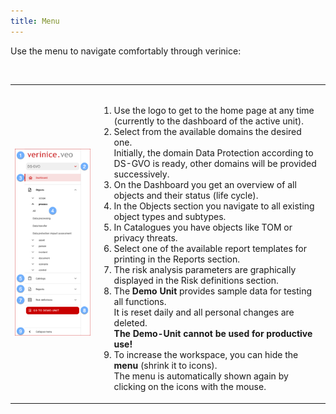 ```yaml
---
title: Menu
---
```


Use the menu to navigate comfortably through verinice:

<br>

|  |  |
| --- | --- |
| ![Menu](./docs/2.manual/1.user-interface/media/veo_menu.en.png) | <br><ol><li>Use the logo to get to the home page at any time (currently to the dashboard of the active unit).</li><li>Select from the available <DocsLink to="/domains">domains</DocsLink> the desired one.<br>Initially, the domain Data Protection according to DS-GVO is ready, other domains will be provided successively. </li><li>On the <DocsLink to="/manual/dashboard">Dashboard</DocsLink> you get an overview of all objects and their status (life cycle). </li><li>In the <DocsLink to="/manual/objects">Objects</DocsLink> section you navigate to all existing object types and subtypes.</li><li>In <DocsLink to="/manual/catalogues">Catalogues</DocsLink> you have objects like TOM or privacy threats.</li><li>Select one of the available report templates for printing in the <DocsLink to="/manual/reports">Reports</DocsLink> section.</li><li>The risk analysis parameters are graphically displayed in the <DocsLink to="/manual/risk-definition">Risk definitions</DocsLink> section.</li><li>The **Demo Unit** provides sample data for testing all functions. <br>It is reset daily and all personal changes are deleted.<br>**The Demo-Unit cannot be used for productive use!**</li><li>To increase the workspace, you can hide the **menu** (shrink it to icons).<br>The menu is automatically shown again by clicking on the icons with the mouse.</li></ol> |

<br>
